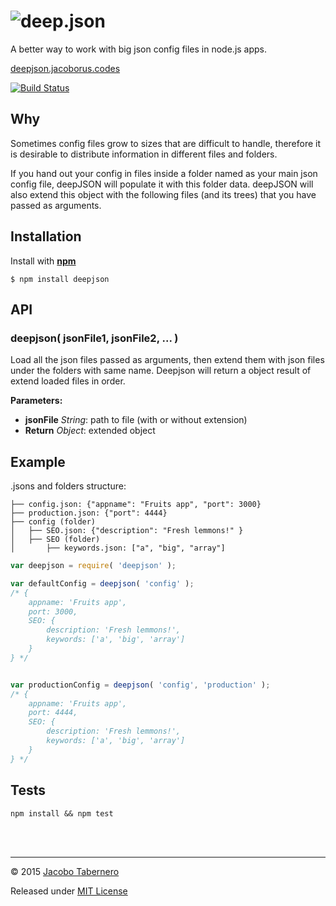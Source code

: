 ![deep.json](https://raw.githubusercontent.com/jacoborus/deepJSON/master/brand/logo.png 'deepjson logo')
========================================================================================================

A better way to work with big json config files in node.js apps.

[deepjson.jacoborus.codes](http://deepjson.jacoborus.codes)

[![Build Status](https://travis-ci.org/jacoborus/deep-json.svg?branch=master)](https://travis-ci.org/jacoborus/deep-json)


Why
---

Sometimes config files grow to sizes that are difficult to handle, therefore it is desirable to distribute information in different files and folders.

If you hand out your config in files inside a folder named as your main json config file, deepJSON will populate it with this folder data. deepJSON will also extend this object with the following files (and its trees) that you have passed as arguments.


Installation
------------

Install with **[npm](https://www.npmjs.org/package/deepjson)**
```
$ npm install deepjson
```

API
---

### deepjson( jsonFile1, jsonFile2, ... )

Load all the json files passed as arguments, then extend them with json files under the folders with same name. Deepjson will return a object result of extend loaded files in order.


**Parameters:**

- **jsonFile** *String*: path to file (with or without extension)
- **Return** *Object*: extended object


Example
-------

.jsons and folders structure:
```
├── config.json: {"appname": "Fruits app", "port": 3000}
├── production.json: {"port": 4444}
├── config (folder)
│   ├── SEO.json: {"description": "Fresh lemmons!" }
│   ├── SEO (folder)
│       ├── keywords.json: ["a", "big", "array"]
```

```js
var deepjson = require( 'deepjson' );

var defaultConfig = deepjson( 'config' );
/* {
    appname: 'Fruits app',
    port: 3000,
    SEO: {
        description: 'Fresh lemmons!',
        keywords: ['a', 'big', 'array']
    }
} */


var productionConfig = deepjson( 'config', 'production' );
/* {
    appname: 'Fruits app',
    port: 4444,
    SEO: {
        description: 'Fresh lemmons!',
        keywords: ['a', 'big', 'array']
    }
} */
```


Tests
-----

```
npm install && npm test
```

<br><br>

---

© 2015 [Jacobo Tabernero](https://github.com/jacoborus)

Released under [MIT License](https://raw.github.com/jacoborus/deepJSON/master/LICENSE)